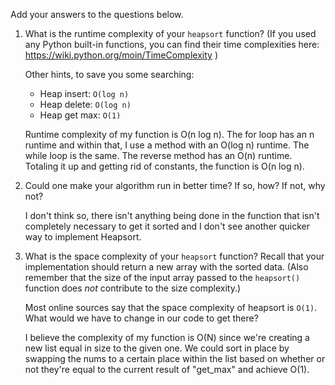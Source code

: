 Add your answers to the questions below.

1. What is the runtime complexity of your `heapsort` function? (If you used any
   Python built-in functions, you can find their time complexities here:
   https://wiki.python.org/moin/TimeComplexity )

   Other hints, to save you some searching:

   * Heap insert: `O(log n)`
   * Heap delete: `O(log n)`
   * Heap get max: `O(1)`

   Runtime complexity of my function is O(n log n). The for loop has an n runtime and within that, I use a method with an O(log n) runtime. The while loop is the same. The reverse method has an O(n) runtime. Totaling it up and getting rid of constants, the function is O(n log n).

2. Could one make your algorithm run in better time? If so, how? If not, why
   not?

   I don't think so, there isn't anything being done in the function that isn't completely necessary to get it sorted and I don't see another quicker way to implement Heapsort.

3. What is the space complexity of your `heapsort` function? Recall that your
   implementation should return a new array with the sorted data. (Also remember
   that the size of the input array passed to the `heapsort()` function does
   _not_ contribute to the size complexity.)

   Most online sources say that the space complexity of heapsort is `O(1)`. What
   would we have to change in our code to get there?

   I believe the complexity of my function is O(N) since we're creating a new list equal in size to the given one. We could sort in place by swapping the nums to a certain place within the list based on whether or not they're equal to the current result of "get_max" and achieve O(1).